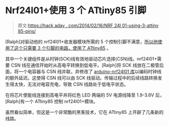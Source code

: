 # Nrf24l01+使用 3 个 ATtiny85 引脚

> 原文:[https://hack aday . com/2014/02/16/NRF 24l 01-using-3-attiny 85-pins/](https://hackaday.com/2014/02/16/nrf24l01-using-3-attiny85-pins/)

[Ralph]对驱动他的 nrf24l01+收发器模块所需的 5 个控制引脚不满意，[所以他使用了这个只需要 3 个引脚的电路，使用了 ATtiny85](http://nerdralph.blogspot.ca/2014/01/nrf24l01-control-with-3-attiny85-pins.html) 。

其中一个关键组件是从时钟(SCK)线有效地驱动芯片选择(CSN)线。nrf24l01+需要 CSN 线在通信开始时从高电平转换到低电平。[Ralph]将 SCK 线放在二极管后面，将一个电容器与 CSN 线并联，并修改了 [arduino-nrf24l01 库](https://github.com/stanleyseow/arduino-nrf24l01)以编码时钟线的额外延迟。这使得 CSN 线可以由 SCK 线驱动。传输过程中的后续线路转换发生得太快，无法对电容充电，导致 CSN 线路处于低电平状态。

在将芯片使能线连接到高电平并将红色 LED 两端的 5V 电源线降至 1.9-3.6V 后，[Ralph]有一个 ATtiny85 控制 nrf24l01+模块。

虽然看似简单，但这是一个非常酷的黑客技术，它在 ATtiny85 上开辟了几条新的线路。